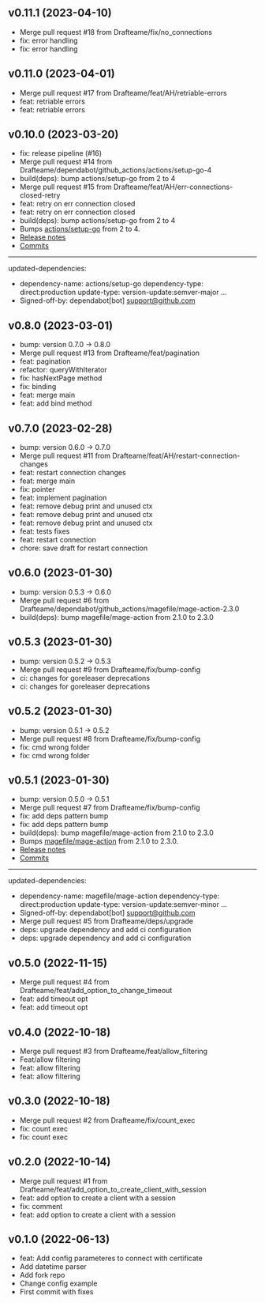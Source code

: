 ## v0.11.1 (2023-04-10)


- Merge pull request #18 from Drafteame/fix/no_connections
- fix: error handling
- fix: error handling

## v0.11.0 (2023-04-01)


- Merge pull request #17 from Drafteame/feat/AH/retriable-errors
- feat: retriable errors
- feat: retriable errors

## v0.10.0 (2023-03-20)


- fix: release pipeline (#16)
- Merge pull request #14 from Drafteame/dependabot/github_actions/actions/setup-go-4
- build(deps): bump actions/setup-go from 2 to 4
- Merge pull request #15 from Drafteame/feat/AH/err-connections-closed-retry
- feat: retry on err connection closed
- feat: retry on err connection closed
- build(deps): bump actions/setup-go from 2 to 4
- Bumps [actions/setup-go](https://github.com/actions/setup-go) from 2 to 4.
- [Release notes](https://github.com/actions/setup-go/releases)
- [Commits](https://github.com/actions/setup-go/compare/v2...v4)
- ---
updated-dependencies:
- dependency-name: actions/setup-go
  dependency-type: direct:production
  update-type: version-update:semver-major
...
- Signed-off-by: dependabot[bot] <support@github.com>

## v0.8.0 (2023-03-01)


- bump: version 0.7.0 → 0.8.0
- Merge pull request #13 from Drafteame/feat/pagination
- feat: pagination
- refactor: queryWithIterator
- fix: hasNextPage method
- fix: binding
- feat: merge main
- feat: add bind method

## v0.7.0 (2023-02-28)


- bump: version 0.6.0 → 0.7.0
- Merge pull request #11 from Drafteame/feat/AH/restart-connection-changes
- feat: restart connection changes
- feat: merge main
- fix: pointer
- feat: implement pagination
- feat: remove debug print and unused ctx
- feat: remove debug print and unused ctx
- feat: remove debug print and unused ctx
- feat: tests fixes
- feat: restart connection
- chore: save draft for restart connection

## v0.6.0 (2023-01-30)


- bump: version 0.5.3 → 0.6.0
- Merge pull request #6 from Drafteame/dependabot/github_actions/magefile/mage-action-2.3.0
- build(deps): bump magefile/mage-action from 2.1.0 to 2.3.0

## v0.5.3 (2023-01-30)


- bump: version 0.5.2 → 0.5.3
- Merge pull request #9 from Drafteame/fix/bump-config
- ci: changes for goreleaser deprecations
- ci: changes for goreleaser deprecations

## v0.5.2 (2023-01-30)


- bump: version 0.5.1 → 0.5.2
- Merge pull request #8 from Drafteame/fix/bump-config
- fix: cmd wrong folder
- fix: cmd wrong folder

## v0.5.1 (2023-01-30)


- bump: version 0.5.0 → 0.5.1
- Merge pull request #7 from Drafteame/fix/bump-config
- fix: add deps pattern bump
- fix: add deps pattern bump
- build(deps): bump magefile/mage-action from 2.1.0 to 2.3.0
- Bumps [magefile/mage-action](https://github.com/magefile/mage-action) from 2.1.0 to 2.3.0.
- [Release notes](https://github.com/magefile/mage-action/releases)
- [Commits](https://github.com/magefile/mage-action/compare/v2.1.0...v2.3.0)
- ---
updated-dependencies:
- dependency-name: magefile/mage-action
  dependency-type: direct:production
  update-type: version-update:semver-minor
...
- Signed-off-by: dependabot[bot] <support@github.com>
- Merge pull request #5 from Drafteame/deps/upgrade
- deps: upgrade dependency and add ci configuration
- deps: upgrade dependency and add ci configuration

## v0.5.0 (2022-11-15)


- Merge pull request #4 from Drafteame/feat/add_option_to_change_timeout
- feat: add timeout opt
- feat: add timeout opt

## v0.4.0 (2022-10-18)


- Merge pull request #3 from Drafteame/feat/allow_filtering
- Feat/allow filtering
- feat: allow filtering
- feat: allow filtering

## v0.3.0 (2022-10-18)


- Merge pull request #2 from Drafteame/fix/count_exec
- fix: count exec
- fix: count exec

## v0.2.0 (2022-10-14)


- Merge pull request #1 from Drafteame/feat/add_option_to_create_client_with_session
- feat: add option to create a client with a session
- fix: comment
- feat: add option to create a client with a session

## v0.1.0 (2022-06-13)


- feat: Add config parameteres to connect with certificate
- Add datetime parser
- Add fork repo
- Change config example
- First commit with fixes
